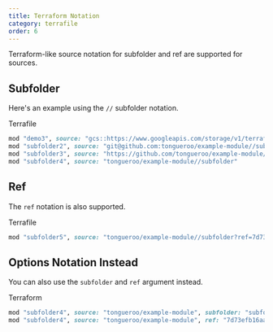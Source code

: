 ```yaml
---
title: Terraform Notation
category: terrafile
order: 6
---
```


Terraform-like source notation for subfolder and ref are supported for sources.

## Subfolder

Here's an example using the `//` subfolder notation.

Terrafile

```ruby
mod "demo3", source: "gcs::https://www.googleapis.com/storage/v1/terraform-example-modules/modules/example-module.zip//subfolder"
mod "subfolder2", source: "git@github.com:tongueroo/example-module//subfolder"
mod "subfolder3", source: "https://github.com/tongueroo/example-module//subfolder"
mod "subfolder4", source: "tongueroo/example-module//subfolder"
```

## Ref

The `ref` notation is also supported.

Terrafile

```ruby
mod "subfolder5", source: "tongueroo/example-module//subfolder?ref=7d73efb16aa09ef8c77f3ff3e6bbbeb9ce321865"
```

## Options Notation Instead

You can also use the `subfolder` and `ref` argument instead.

Terraform

```ruby
mod "subfolder4", source: "tongueroo/example-module", subfolder: "subfolder"
mod "subfolder4", source: "tongueroo/example-module", ref: "7d73efb16aa09ef8c77f3ff3e6bbbeb9ce321865"
```

